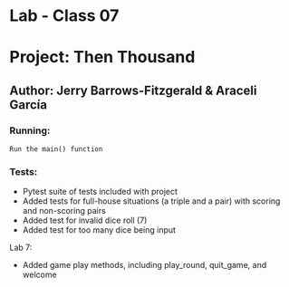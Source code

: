 # Lab - Class 07

# Project: Then Thousand

## Author: Jerry Barrows-Fitzgerald & Araceli García

### Running:
    Run the main() function

### Tests:

- Pytest suite of tests included with project
- Added tests for full-house situations (a triple and a pair) with scoring and non-scoring pairs
- Added test for invalid dice roll (7)
- Added test for too many dice being input

Lab 7:
- Added game play methods, including play_round, quit_game, and welcome 